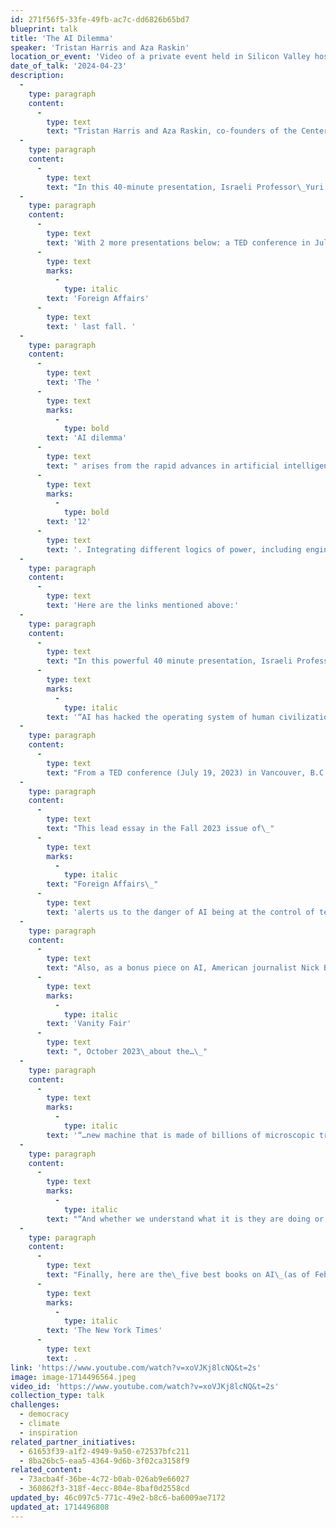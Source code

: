 ```yaml
---
id: 271f56f5-33fe-49fb-ac7c-dd6826b65bd7
blueprint: talk
title: 'The AI Dilemma'
speaker: 'Tristan Harris and Aza Raskin'
location_or_event: 'Video of a private event held in Silicon Valley hosted by the Center for Humane Technology.'
date_of_talk: '2024-04-23'
description:
  -
    type: paragraph
    content:
      -
        type: text
        text: "Tristan Harris and Aza Raskin, co-founders of the Center for Humane Technology, provide a clear and comprehensive introduction to the promise and the threat of AI in this presentation from May 2023:\_The AI Dilemma \_"
  -
    type: paragraph
    content:
      -
        type: text
        text: "In this 40-minute presentation, Israeli Professor\_Yuri Noah Harari drills deeper\_into AI’s potential effect on humanity, in Montreux, Switzerland on April 23, 2023."
  -
    type: paragraph
    content:
      -
        type: text
        text: 'With 2 more presentations below: a TED conference in July 2023 and an article in '
      -
        type: text
        marks:
          -
            type: italic
        text: 'Foreign Affairs'
      -
        type: text
        text: ' last fall. '
  -
    type: paragraph
    content:
      -
        type: text
        text: 'The '
      -
        type: text
        marks:
          -
            type: bold
        text: 'AI dilemma'
      -
        type: text
        text: " arises from the rapid advances in artificial intelligence. While these advances have the potential to benefit humanity, there is also a risk that creating an intelligence smarter than humans, which is not aligned with our goals, could lead to existential risks. Researchers warn that if we don't coordinate and align AI development with human values, it could result in tragedy"
      -
        type: text
        marks:
          -
            type: bold
        text: '12'
      -
        type: text
        text: '. Integrating different logics of power, including engineering, social justice, corporate, and government logic, is crucial for ensuring that AI benefits humanity'
  -
    type: paragraph
    content:
      -
        type: text
        text: 'Here are the links mentioned above:'
  -
    type: paragraph
    content:
      -
        type: text
        text: "In this powerful 40 minute presentation, Israeli Professor\_Yuri Noah Harari drills deeper\_into AI’s potential effect on humanity, in Montreux, Switzerland on April 23, 2023.\_"
      -
        type: text
        marks:
          -
            type: italic
        text: '“AI has hacked the operating system of human civilization: language.”'
  -
    type: paragraph
    content:
      -
        type: text
        text: "From a TED conference (July 19, 2023) in Vancouver, B.C.,\_this superb report explores the potential and challenge of artificial intelligence, from every perspective, within most every discipline.\_"
  -
    type: paragraph
    content:
      -
        type: text
        text: "This lead essay in the Fall 2023 issue of\_"
      -
        type: text
        marks:
          -
            type: italic
        text: "Foreign Affairs\_"
      -
        type: text
        text: 'alerts us to the danger of AI being at the control of technolgists, not governments, and moving too fast for us to rescue necessary oversight and technoauthentication (!)>!.'
  -
    type: paragraph
    content:
      -
        type: text
        text: "Also, as a bonus piece on AI, American journalist Nick Bilton – with elegance and urgency – writes in\_"
      -
        type: text
        marks:
          -
            type: italic
        text: 'Vanity Fair'
      -
        type: text
        text: ", October 2023\_about the…\_"
  -
    type: paragraph
    content:
      -
        type: text
        marks:
          -
            type: italic
        text: '“…new machine that is made of billions of microscopic transistors and aluminum and copper wires that zigzag and twist and turn and are interconnected in incomprehensible ways…A little tiny machine that may end up being the last invention humans ever create.”'
  -
    type: paragraph
    content:
      -
        type: text
        marks:
          -
            type: italic
        text: "“And whether we understand what it is they are doing or not, we are largely left to the whims of their creation. We don’t have a say in the ethics behind their invention. We don’t have a say over whether it should even exist in the first place. ‘We’re creating God,’ one AI engineer working on large language models (LLMs) recently told me. ‘We’re creating conscious machines.'”"
  -
    type: paragraph
    content:
      -
        type: text
        text: "Finally, here are the\_five best books on AI\_(as of February 2024), according to\_"
      -
        type: text
        marks:
          -
            type: italic
        text: 'The New York Times'
      -
        type: text
        text: .
link: 'https://www.youtube.com/watch?v=xoVJKj8lcNQ&t=2s'
image: image-1714496564.jpeg
video_id: 'https://www.youtube.com/watch?v=xoVJKj8lcNQ&t=2s'
collection_type: talk
challenges:
  - democracy
  - climate
  - inspiration
related_partner_initiatives:
  - 61653f39-a1f2-4949-9a50-e72537bfc211
  - 8ba26bc5-eaa5-4364-9d6b-3f02ca3158f9
related_content:
  - 73acba4f-36be-4c72-b0ab-026ab9e66027
  - 360862f3-318f-4ecc-804e-8baf0d2558cd
updated_by: 46c097c5-771c-49e2-b8c6-ba6009ae7172
updated_at: 1714496808
---
```

